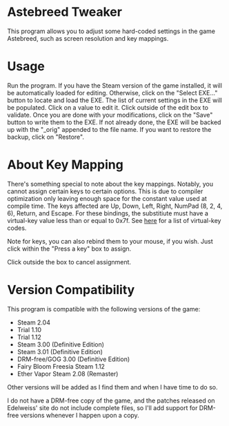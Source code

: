 Astebreed Tweaker
=================

This program allows you to adjust some hard-coded settings in the game Astebreed, such as screen resolution and key mappings.

Usage
=====
Run the program. If you have the Steam version of the game installed, it will be automatically loaded for editing.
Otherwise, click on the "Select EXE…" button to locate and load the EXE. The list of current settings in the EXE
will be populated. Click on a value to edit it. Click outside of the edit box to validate. Once you are done with
your modifications, click on the "Save" button to write them to the EXE. If not already done, the EXE will be backed
up with the "_orig" appended to the file name. If you want to restore the backup, click on "Restore".

About Key Mapping
=================
There's something special to note about the key mappings. Notably, you cannot assign certain keys to certain options.
This is due to compiler optimization only leaving enough space for the constant value used at compile time. The keys
affected are Up, Down, Left, Right, NumPad (8, 2, 4, 6), Return, and Escape. For these bindings, the substitiute must
have a virtual-key value less than or equal to 0x7f. See [here](https://msdn.microsoft.com/en-us/library/windows/desktop/dd375731(v=vs.85).aspx)
for a list of virtual-key codes.

Note for keys, you can also rebind them to your mouse, if you wish. Just click within the "Press a key" box to assign.

Click outside the box to cancel assignment.

Version Compatibility
=====================
This program is compatible with the following versions of the game:

* Steam 2.04
* Trial 1.10
* Trial 1.12
* Steam 3.00 (Definitive Edition)
* Steam 3.01 (Definitive Edition)
* DRM-free/GOG 3.00 (Definitive Edition)
* Fairy Bloom Freesia Steam 1.12
* Ether Vapor Steam 2.08 (Remaster)

Other versions will be added as I find them and when I have time to do so.

I do not have a DRM-free copy of the game, and the patches released on Edelweiss' site do not include complete files,
so I'll add support for DRM-free versions whenever I happen upon a copy.
